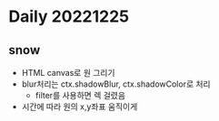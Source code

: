 Daily 20221225
===

## snow
- HTML canvas로 원 그리기
- blur처리는 ctx.shadowBlur, ctx.shadowColor로 처리
  - filter를 사용하면 렉 걸렸음
- 시간에 따라 원의 x,y좌표 움직이게